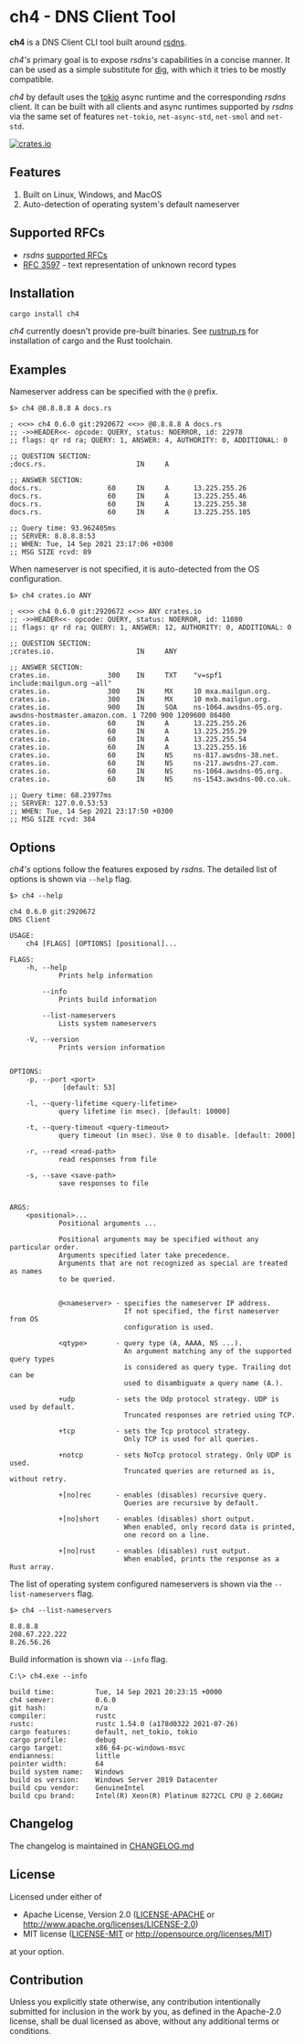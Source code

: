 # ch4 - DNS Client Tool

**ch4** is a DNS Client CLI tool built around [rsdns](https://github.com/r-bk/rsdns).

*ch4's* primary goal is to expose *rsdns's* capabilities in a concise manner.
It can be used as a simple substitute for [dig](https://en.wikipedia.org/wiki/Dig_(command)),
with which it tries to be mostly compatible.

*ch4* by default uses the [tokio](https://github.com/tokio-rs/tokio) async runtime and the
corresponding *rsdns* client. It can be built with all clients and async runtimes supported
by *rsdns* via the same set of features `net-tokio`, `net-async-std`, `net-smol` and `net-std`.

[![crates.io][crates-badge]][crates-url]

[crates-badge]: https://img.shields.io/crates/v/ch4.svg
[crates-url]: https://crates.io/crates/ch4

## Features

1. Built on Linux, Windows, and MacOS
2. Auto-detection of operating system's default nameserver


## Supported RFCs
- *rsdns* [supported RFCs](https://github.com/r-bk/rsdns#supported-rfcs)
- [RFC 3597] - text representation of unknown record types

[RFC 3597]: https://www.rfc-editor.org/rfc/rfc3597.html#section-5


## Installation

```shell
cargo install ch4
```

*ch4* currently doesn't provide pre-built binaries.
See [rustrup.rs](https://rustup.rs) for installation of cargo and the Rust toolchain.


## Examples

Nameserver address can be specified with the `@` prefix.

```shell
$> ch4 @8.8.8.8 A docs.rs
```
```text
; <<>> ch4 0.6.0 git:2920672 <<>> @8.8.8.8 A docs.rs
;; ->>HEADER<<- opcode: QUERY, status: NOERROR, id: 22978
;; flags: qr rd ra; QUERY: 1, ANSWER: 4, AUTHORITY: 0, ADDITIONAL: 0

;; QUESTION SECTION:
;docs.rs.                      IN     A

;; ANSWER SECTION:
docs.rs.                60     IN     A      13.225.255.26
docs.rs.                60     IN     A      13.225.255.46
docs.rs.                60     IN     A      13.225.255.38
docs.rs.                60     IN     A      13.225.255.105

;; Query time: 93.962405ms
;; SERVER: 8.8.8.8:53
;; WHEN: Tue, 14 Sep 2021 23:17:06 +0300
;; MSG SIZE rcvd: 89
```

When nameserver is not specified, it is auto-detected from the OS configuration.

```shell
$> ch4 crates.io ANY
```
```text
; <<>> ch4 0.6.0 git:2920672 <<>> ANY crates.io
;; ->>HEADER<<- opcode: QUERY, status: NOERROR, id: 11080
;; flags: qr rd ra; QUERY: 1, ANSWER: 12, AUTHORITY: 0, ADDITIONAL: 0

;; QUESTION SECTION:
;crates.io.                    IN     ANY

;; ANSWER SECTION:
crates.io.              300    IN     TXT    "v=spf1 include:mailgun.org ~all"
crates.io.              300    IN     MX     10 mxa.mailgun.org.
crates.io.              300    IN     MX     10 mxb.mailgun.org.
crates.io.              900    IN     SOA    ns-1064.awsdns-05.org. awsdns-hostmaster.amazon.com. 1 7200 900 1209600 86400
crates.io.              60     IN     A      13.225.255.26
crates.io.              60     IN     A      13.225.255.29
crates.io.              60     IN     A      13.225.255.54
crates.io.              60     IN     A      13.225.255.16
crates.io.              60     IN     NS     ns-817.awsdns-38.net.
crates.io.              60     IN     NS     ns-217.awsdns-27.com.
crates.io.              60     IN     NS     ns-1064.awsdns-05.org.
crates.io.              60     IN     NS     ns-1543.awsdns-00.co.uk.

;; Query time: 68.23977ms
;; SERVER: 127.0.0.53:53
;; WHEN: Tue, 14 Sep 2021 23:17:50 +0300
;; MSG SIZE rcvd: 384
```


## Options

*ch4's* options follow the features exposed by *rsdns*.
The detailed list of options is shown via `--help` flag.

```shell
$> ch4 --help
```
```text
ch4 0.6.0 git:2920672
DNS Client

USAGE:
    ch4 [FLAGS] [OPTIONS] [positional]...

FLAGS:
    -h, --help
            Prints help information

        --info
            Prints build information

        --list-nameservers
            Lists system nameservers

    -V, --version
            Prints version information


OPTIONS:
    -p, --port <port>
             [default: 53]

    -l, --query-lifetime <query-lifetime>
            query lifetime (in msec). [default: 10000]

    -t, --query-timeout <query-timeout>
            query timeout (in msec). Use 0 to disable. [default: 2000]

    -r, --read <read-path>
            read responses from file

    -s, --save <save-path>
            save responses to file


ARGS:
    <positional>...
            Positional arguments ...

            Positional arguments may be specified without any particular order.
            Arguments specified later take precedence.
            Arguments that are not recognized as special are treated as names
            to be queried.


            @<nameserver> - specifies the nameserver IP address.
                            If not specified, the first nameserver from OS
                            configuration is used.

            <qtype>       - query type (A, AAAA, NS ...).
                            An argument matching any of the supported query types
                            is considered as query type. Trailing dot can be
                            used to disambiguate a query name (A.).

            +udp          - sets the Udp protocol strategy. UDP is used by default.
                            Truncated responses are retried using TCP.

            +tcp          - sets the Tcp protocol strategy.
                            Only TCP is used for all queries.

            +notcp        - sets NoTcp protocol strategy. Only UDP is used.
                            Truncated queries are returned as is, without retry.

            +[no]rec      - enables (disables) recursive query.
                            Queries are recursive by default.

            +[no]short    - enables (disables) short output.
                            When enabled, only record data is printed,
                            one record on a line.

            +[no]rust     - enables (disables) rust output.
                            When enabled, prints the response as a Rust array.
```

The list of operating system configured nameservers is shown via the `--list-nameservers` flag.

```shell
$> ch4 --list-nameservers
```
```text
8.8.8.8
208.67.222.222
8.26.56.26
```

Build information is shown via `--info` flag.

```shell
C:\> ch4.exe --info
```
```text
build time:          Tue, 14 Sep 2021 20:23:15 +0000
ch4 semver:          0.6.0
git hash:            n/a
compiler:            rustc
rustc:               rustc 1.54.0 (a178d0322 2021-07-26)
cargo features:      default, net_tokio, tokio
cargo profile:       debug
cargo target:        x86_64-pc-windows-msvc
endianness:          little
pointer width:       64
build system name:   Windows
build os version:    Windows Server 2019 Datacenter
build cpu vendor:    GenuineIntel
build cpu brand:     Intel(R) Xeon(R) Platinum 8272CL CPU @ 2.60GHz
```

## Changelog

The changelog is maintained in [CHANGELOG.md](CHANGELOG.md)


## License

Licensed under either of

* Apache License, Version 2.0
  ([LICENSE-APACHE](LICENSE-APACHE) or http://www.apache.org/licenses/LICENSE-2.0)
* MIT license
  ([LICENSE-MIT](LICENSE-MIT) or http://opensource.org/licenses/MIT)

at your option.


## Contribution

Unless you explicitly state otherwise, any contribution intentionally submitted
for inclusion in the work by you, as defined in the Apache-2.0 license, shall be
dual licensed as above, without any additional terms or conditions.
